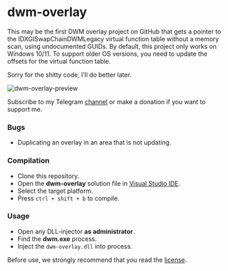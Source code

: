 # dwm-overlay

This may be the first DWM overlay project on GitHub that gets a pointer to the IDXGISwapChainDWMLegacy virtual function table without a memory scan, using undocumented GUIDs. By default, this project only works on Windows 10/11. To support older OS versions, you need to update the offsets for the virtual function table.


Sorry for the shitty code, I'll do better later.

![dwm-overlay-preview](https://github.com/aurenex/dwm-overlay/assets/125130325/eae17979-1a9a-4ab8-8b72-555331951adc)

Subscribe to my Telegram [channel][tg-channel-link] or make a donation if you want to support me.

### Bugs
- Duplicating an overlay in an area that is not updating.

### Compilation
- Clone this repository.
- Open the **dwm-overlay** solution file in [Visual Studio IDE][vs-download-link].
- Select the target platform.
- Press `ctrl + shift + b` to compile.

### Usage
- Open any DLL-injector **as administrator**.
- Find the **dwm.exe** process.
- Inject the `dwm-overlay.dll` into process.

Before use, we strongly recommend that you read the [license][license-link].

[vs-download-link]: <https://visualstudio.microsoft.com/downloads/>
[tg-channel-link]: <https://t.me/aurenex>
[license-link]: <../master/license.md>